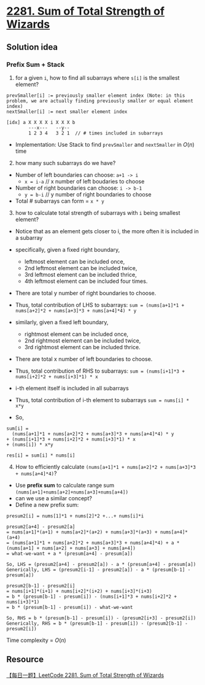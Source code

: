 # [2281. Sum of Total Strength of Wizards](https://leetcode.com/problems/sum-of-total-strength-of-wizards/description/)

## Solution idea
### Prefix Sum + Stack
1. for a given `i`, how to find all subarrays where `s[i]` is the smallest element?
```
prevSmaller[i] := previously smaller element index (Note: in this problem, we are actually finding previously smaller or equal element index)
nextSmaller[i] := next smaller element index
```
```
[idx] a X X X X i X X X b
        ---x---   --y--
        1 2 3 4   3 2 1  // # times included in subarrays   
```
- Implementation: Use Stack to find `prevSmaller` and `nextSmaller` in $O(n)$ time

2. how many such subarrays do we have?
- Number of left boundaries can choose: `a+1 -> i`
    - `x = i-a` // x number of left boudaries to choose
- Number of right boundaries can choose: `i -> b-1`
    - `y = b-i` // y number of right boundaries to choose
- Total # subarrays can form = `x * y`

3. how to calculate total strength of subarrays with `i` being smallest element?
- Notice that as an element gets closer to i, the more often it is included in a subarray
- specifically, given a fixed right boundary, 
    - leftmost element can be included once,
    - 2nd leftmost element can be included twice, 
    - 3rd leftmost element can be included thrice,
    - 4th leftmost element can be included four times.
- There are total y number of right boundaries to choose.
- Thus, total contribution of LHS to subarrays: `sum = (nums[a+1]*1 + nums[a+2]*2 + nums[a+3]*3 + nums[a+4]*4) * y`

- similarly, given a fixed left boundary,
    - rightmost element can be included once,
    - 2nd rightmost element can be included twice, 
    - 3rd rightmost element can be included thrice.
- There are total x number of left boundaries to choose.
- Thus, total contribution of RHS to subarrays: `sum = (nums[i+1]*3 + nums[i+2]*2 + nums[i+3]*1) * x`

- i-th element itself is included in all subarrays
- Thus, total contribution of i-th element to subarrays `sum = nums[i] * x*y`

- So, 
```
sum[i] = 
  (nums[a+1]*1 + nums[a+2]*2 + nums[a+3]*3 + nums[a+4]*4) * y
+ (nums[i+1]*3 + nums[i+2]*2 + nums[i+3]*1) * x
+ (nums[i]) * x*y

res[i] = sum[i] * nums[i]
```

4. How to efficiently calculate `(nums[a+1]*1 + nums[a+2]*2 + nums[a+3]*3 + nums[a+4]*4)`?
- Use **prefix sum** to calculate range sum `(nums[a+1]+nums[a+2]+nums[a+3]+nums[a+4])`
- can we use a similar concept?
- Define a new prefix sum: 
```
presum2[i] = nums[1]*1 + nums[2]*2 +...+ nums[i]*i

presum2[a+4] - presum2[a]
= nums[a+1]*(a+1) + nums[a+2]*(a+2) + nums[a+3]*(a+3) + nums[a+4]*(a+4)
= (nums[a+1]*1 + nums[a+2]*2 + nums[a+3]*3 + nums[a+4]*4) + a * (nums[a+1] + nums[a+2] + nums[a+3] + nums[a+4])
= what-we-want + a * (presum[a+4] - presum[a])

So, LHS = (presum2[a+4] - presum2[a]) - a * (presum[a+4] - presum[a])
Generically, LHS = (presum2[i-1] - presum2[a]) - a * (presum[b-1] - presum[a])

presum2[b-1] - presum2[i]
= nums[i+1]*(i+1) + nums[i+2]*(i+2) + nums[i+3]*(i+3)
= b * (presum[b-1] - presum[i]) - (nums[i+1]*3 + nums[i+2]*2 + nums[i+3]*1)
= b * (presum[b-1] - presum[i]) - what-we-want

So, RHS = b * (presum[b-1] - presum[i]) - (presum2[i+3] - presum2[i])
Generically, RHS = b * (presum[b-1] - presum[i]) - (presum2[b-1] - presum2[i])
```

Time complexity = $O(n)$

## Resource
[【每日一题】LeetCode 2281. Sum of Total Strength of Wizards](https://www.youtube.com/watch?v=HGCm9PkFd58&ab_channel=HuifengGuan)